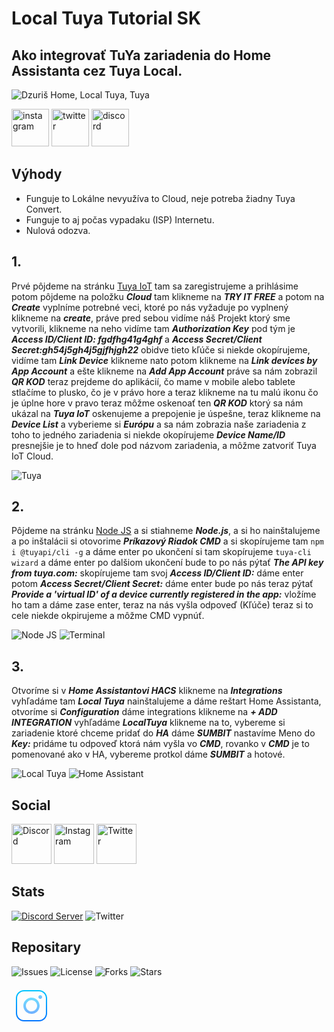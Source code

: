 # Local Tuya Tutorial SK

## Ako integrovať TuYa zariadenia do Home Assistanta cez Tuya Local.

![Dzuriš Home, Local Tuya, Tuya](https://github.com/DzurisHome/LocalTuya/blob/main/0.1.jpg)

[<img src='https://cdn.jsdelivr.net/npm/simple-icons@3.0.1/icons/instagram.svg' alt='instagram' height='60'>](https://www.instagram.com/DzurisHome/)  [<img src='https://cdn.jsdelivr.net/npm/simple-icons@3.0.1/icons/twitter.svg' alt='twitter' height='60'>](https://twitter.com/DzurisHome)  [<img src='https://cdn.jsdelivr.net/npm/simple-icons@3.0.1/icons/discord.svg' alt='discord' height='60'>](https://discord.gg/wpg5aAx)  

## Výhody
- Funguje to Lokálne nevyužíva to Cloud, neje potreba žiadny Tuya Convert.
- Funguje to aj počas vypadaku (ISP) Internetu.
- Nulová odozva.

## 1.
Prvé pôjdeme na stránku [Tuya IoT](https://iot.tuya.com/ "Tuya IoT") tam sa zaregistrujeme a prihlásime potom pôjdeme na položku *****Cloud***** tam klikneme na *****TRY IT FREE***** a potom na *****Create***** vyplníme potrebné veci, ktoré po nás vyžaduje po vyplnený klikneme na *****create*****, práve pred sebou vidíme náš Projekt ktorý sme vytvorili, klikneme na neho vidíme tam *****Authorization Key***** pod tým je *****Access ID/Client ID: fgdfhg41g4ghf***** a *****Access Secret/Client Secret:gh54j5gh4j5gjfhjgh22***** obidve tieto kľúče si niekde okopírujeme, vidíme tam *****Link Device***** klikneme nato potom klikneme na *****Link devices by App Account***** a ešte klikneme na *****Add App Account***** práve sa nám zobrazil *****QR KOD***** teraz prejdeme do aplikácií, čo mame v mobile alebo tablete stlačíme to plusko, čo je v právo hore a teraz klikneme na tu malú ikonu čo je úplne hore v pravo teraz môžme oskenoať ten *****QR KOD***** ktorý sa nám ukázal na *****Tuya IoT***** oskenujeme a prepojenie je úspešne, teraz klikneme na *****Device List***** a vyberieme si *****Európu***** a sa nám zobrazia naše zariadenia z toho to jedného zariadenia si niekde okopírujeme *****Device Name/ID***** presnejšie je to hneď dole pod názvom zariadenia, a môžme zatvoriť Tuya IoT Cloud.

![Tuya](https://github.com/milandzuris/LocalTuya/blob/main/Tuya.png)

## 2.
Pôjdeme na stránku [Node JS](https://nodejs.org/en/download/ "Node JS") a si stiahneme *****Node.js*****, a si ho nainštalujeme a po inštalácii si otovorime *****Príkazový Riadok CMD***** a si skopírujeme tam `npm i @tuyapi/cli -g` a dáme enter po ukončení si tam skopírujeme `tuya-cli wizard` a dáme enter po dalšiom ukončení bude to po nás pýtať *****The API key from tuya.com:***** skopírujeme tam svoj *****Access ID/Client ID:***** dáme enter potom *****Access Secret/Client Secret:***** dáme enter bude po nás teraz pýtať *****Provide a 'virtual ID' of a device currently registered in the app:***** vložíme ho tam a dáme zase enter, teraz na nás vyšla odpoveď (Kľúče) teraz si to cele niekde okpirujeme a môžme CMD vypnúť.

![Node JS](https://github.com/DzurisHome/LocalTuya/blob/main/Node%20JS.png)    ![Terminal](https://github.com/DzurisHome/LocalTuya/blob/main/Terminal.png)

## 3.
Otvoríme si v *****Home Assistantovi HACS***** klikneme na *****Integrations***** vyhľadáme tam *****Local Tuya***** nainštalujeme a dáme reštart Home Assistanta, otvoríme si *****Configuration***** dáme integrations klikneme na *****+ ADD INTEGRATION***** vyhľadáme *****LocalTuya***** klikneme na to, vybereme si zariadenie ktoré chceme pridať do *****HA***** dáme *****SUMBIT***** nastavíme Meno do *****Key:***** pridáme tu odpoveď ktorá nám vyšla vo *****CMD*****, rovanko v *****CMD***** je to pomenované ako v HA, vybereme protkol dáme *****SUMBIT***** a hotové.

![Local Tuya](https://github.com/milandzuris/LocalTuya/blob/main/Local%20Tuya.png)    ![Home Assistant](https://github.com/DzurisHome/LocalTuya/blob/main/Home%20Assistant.png)

## Social
[<img src='https://img.icons8.com/cute-clipart/64/000000/discord-logo.png' alt='Discord' height='64'>](https://discord.gg/wpg5aAx) [<img src='https://img.icons8.com/ios/100/000000/instagram-new--v3.png' alt='Instagram' height='64'>](https://instagram.com/milandzuris) [<img src='https://img.icons8.com/cute-clipart/64/000000/twitter.png' alt='Twitter' height='64'>](https://twitter.com/DzurisHome)

## Stats
[![Discord Server](https://discord.com/api/guilds/731017969706205264/embed.png)](https://discord.gg/wpg5aAx) ![Twitter](https://img.shields.io/twitter/follow/DzurisHome?color=00C1FF&style=for-the-badge)

## Repositary
![Issues](https://img.shields.io/github/issues/DzurisHome/LocalTuya?color=FF0000&style=for-the-badge) ![License](https://img.shields.io/github/license/DzurisHome/LocalTuya?style=for-the-badge) ![Forks](https://img.shields.io/github/forks/DzurisHome/Localtuya?style=for-the-badge) ![Stars](https://img.shields.io/github/stars/DzurisHome/LocalTuya?color=FFE400&style=for-the-badge)  











<svg xmlns="http://www.w3.org/2000/svg" x="0px" y="0px"
width="64" height="64"
viewBox="0 0 172 172"
style=" fill:#000000;"><defs><linearGradient x1="86" y1="17.91756" x2="86" y2="155.531" gradientUnits="userSpaceOnUse" id="color-1_43625_gr1"><stop offset="0" stop-color="#00c6ff"></stop><stop offset="1" stop-color="#0072ff"></stop></linearGradient><linearGradient x1="86" y1="48.82381" x2="86" y2="122.76231" gradientUnits="userSpaceOnUse" id="color-2_43625_gr2"><stop offset="0" stop-color="#70dfff"></stop><stop offset="1" stop-color="#70afff"></stop></linearGradient><linearGradient x1="123.625" y1="34.26563" x2="123.625" y2="61.94419" gradientUnits="userSpaceOnUse" id="color-3_43625_gr3"><stop offset="0" stop-color="#70dfff"></stop><stop offset="1" stop-color="#70afff"></stop></linearGradient></defs><g fill="none" fill-rule="nonzero" stroke="none" stroke-width="1" stroke-linecap="butt" stroke-linejoin="miter" stroke-miterlimit="10" stroke-dasharray="" stroke-dashoffset="0" font-family="none" font-weight="none" font-size="none" text-anchor="none" style="mix-blend-mode: normal"><path d="M0,172v-172h172v172z" fill="none"></path><g><path d="M118.25,153.1875h-64.5c-19.264,0 -34.9375,-15.6735 -34.9375,-34.9375v-64.5c0,-19.264 15.6735,-34.9375 34.9375,-34.9375h64.5c19.264,0 34.9375,15.6735 34.9375,34.9375v64.5c0,19.264 -15.6735,34.9375 -34.9375,34.9375zM53.75,24.1875c-16.29969,0 -29.5625,13.26281 -29.5625,29.5625v64.5c0,16.29969 13.26281,29.5625 29.5625,29.5625h64.5c16.29969,0 29.5625,-13.26281 29.5625,-29.5625v-64.5c0,-16.29969 -13.26281,-29.5625 -29.5625,-29.5625z" fill="url(#color-1_43625_gr1)"></path><path d="M86,120.9375c-19.264,0 -34.9375,-15.6735 -34.9375,-34.9375c0,-19.264 15.6735,-34.9375 34.9375,-34.9375c19.264,0 34.9375,15.6735 34.9375,34.9375c0,19.264 -15.6735,34.9375 -34.9375,34.9375zM86,61.8125c-13.33537,0 -24.1875,10.85213 -24.1875,24.1875c0,13.33806 10.85213,24.1875 24.1875,24.1875c13.33806,0 24.1875,-10.84944 24.1875,-24.1875c0,-13.33537 -10.84944,-24.1875 -24.1875,-24.1875z" fill="url(#color-2_43625_gr2)"></path><path d="M123.625,40.3125c-4.4528,0 -8.0625,3.6097 -8.0625,8.0625c0,4.4528 3.6097,8.0625 8.0625,8.0625c4.4528,0 8.0625,-3.6097 8.0625,-8.0625c0,-4.4528 -3.6097,-8.0625 -8.0625,-8.0625z" fill="url(#color-3_43625_gr3)"></path></g></g></svg>

